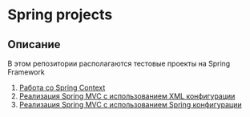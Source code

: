 # Spring projects

## Описание

В этом репозитории располагаются тестовые проекты на Spring Framework

1. [Работа со Spring Context](https://github.com/Niatomi/spring-app/tree/master/spring-context)
2. [Реализация Spring MVC с использованием XML конфигурации](https://github.com/Niatomi/spring-app/tree/master/springMVCXML)
3. [Реализация Spring MVC с использованием Spring конфигурации](https://github.com/Niatomi/spring-app/tree/master/springMVC)
